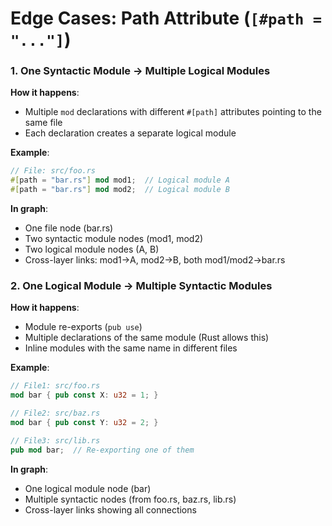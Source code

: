 # Edge Cases: Path Attribute (`[#path = "..."]`)

### 1. One Syntactic Module → Multiple Logical Modules
**How it happens**:
- Multiple `mod` declarations with different `#[path]` attributes pointing to the same file
- Each declaration creates a separate logical module

**Example**:
```rust
// File: src/foo.rs
#[path = "bar.rs"] mod mod1;  // Logical module A
#[path = "bar.rs"] mod mod2;  // Logical module B
```

**In graph**:
- One file node (bar.rs)
- Two syntactic module nodes (mod1, mod2)
- Two logical module nodes (A, B)
- Cross-layer links: mod1→A, mod2→B, both mod1/mod2→bar.rs

### 2. One Logical Module → Multiple Syntactic Modules
**How it happens**:
- Module re-exports (`pub use`)
- Multiple declarations of the same module (Rust allows this)
- Inline modules with the same name in different files

**Example**:
```rust
// File1: src/foo.rs
mod bar { pub const X: u32 = 1; }

// File2: src/baz.rs
mod bar { pub const Y: u32 = 2; }

// File3: src/lib.rs
pub mod bar;  // Re-exporting one of them
```

**In graph**:
- One logical module node (bar)
- Multiple syntactic nodes (from foo.rs, baz.rs, lib.rs)
- Cross-layer links showing all connections

